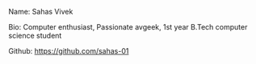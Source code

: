 Name: Sahas Vivek

Bio: Computer enthusiast, Passionate avgeek, 1st year B.Tech computer science student

Github: https://github.com/sahas-01
